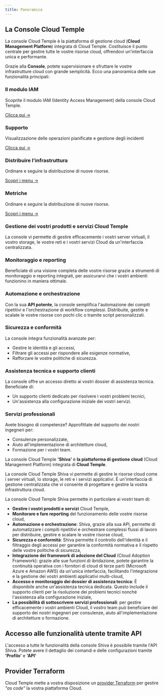 ```yaml
---
title: Panoramica
---
```



## La Console Cloud Temple

La console Cloud Temple è la piattaforma di gestione cloud (**Cloud Management Platform**) integrata di Cloud Temple. Costituisce il punto centrale per gestire tutte le vostre risorse cloud, offrendovi un'interfaccia unica e performante.

Grazie alla **Console**, potete supervisionare e sfruttare le vostre infrastrutture cloud con grande semplicità. Ecco una panoramica delle sue funzionalità principali:

<div class="card-grid">
  <div class="card">
    <h3>Il modulo IAM</h3>
    <p>Scoprite il modulo IAM (Identity Access Management) della console Cloud Temple.</p>
    <a href="console/iam" class="card-link">Clicca qui &rarr;</a>
  </div>

  <div class="card">
    <h3>Supporto</h3>
    <p>Visualizzazione delle operazioni pianificate e gestione degli incidenti</p>
    <a href="console/status" class="card-link">Clicca qui &rarr;</a>
  </div>

  <div class="card">
    <h3>Distribuire l'infrastruttura</h3>
    <p>Ordinare e seguire la distribuzione di nuove risorse.</p>
    <a href="console/orders" class="card-link">Scopri i menu &rarr;</a>
  </div>

  <div class="card">
    <h3>Metriche</h3>
    <p>Ordinare e seguire la distribuzione di nuove risorse.</p>
    <a href="console/metrics/concepts" class="card-link">Scopri i menu &rarr;</a>
  </div>
</div>

### Gestione dei vostri prodotti e servizi Cloud Temple

La console vi permette di gestire efficacemente i vostri server virtuali, il vostro storage, le vostre reti e i vostri servizi Cloud da un'interfaccia centralizzata.

### Monitoraggio e reporting

Beneficiate di una visione completa delle vostre risorse grazie a strumenti di monitoraggio e reporting integrati, per assicurarvi che i vostri ambienti funzionino in maniera ottimale.

### Automazione e orchestrazione

Con la sua **API potente**, la console semplifica l'automazione dei compiti ripetitivi e l'orchestrazione di workflow complessi. Distribuite, gestite e scalate le vostre risorse con pochi clic o tramite script personalizzati.

### Sicurezza e conformità

La console integra funzionalità avanzate per:

- Gestire le identità e gli accessi,
- Filtrare gli accessi per rispondere alle esigenze normative,
- Rafforzare le vostre politiche di sicurezza.

### Assistenza tecnica e supporto clienti

La console offre un accesso diretto ai vostri dossier di assistenza tecnica. Beneficiate di:

- Un supporto clienti dedicato per risolvere i vostri problemi tecnici,
- Un'assistenza alla configurazione iniziale dei vostri servizi.

### Servizi professionali

Avete bisogno di competenze? Approfittate del supporto dei nostri ingegneri per:

- Consulenze personalizzate,
- Aiuto all'implementazione di architetture cloud,
- Formazione per i vostri team.

La console Cloud Temple **'Shiva'** è **la piattaforma di gestione cloud** (Cloud Management Platform) integrata di **Cloud Temple**.

La console Cloud Temple Shiva vi permette di gestire le risorse cloud come i server virtuali, lo storage, le reti e i servizi applicativi.
È un'interfaccia di gestione centralizzata che vi consente di progettare e gestire la vostra infrastruttura cloud.

La console Cloud Temple Shiva permette in particolare ai vostri team di:

- **Gestire i vostri prodotti e servizi** Cloud Temple,
- **Monitorare e fare reporting** del funzionamento delle vostre risorse cloud,
- **Automazione e orchestrazione**: Shiva, grazie alla sua API, permette di automatizzare i compiti ripetitivi e orchestrare complessi flussi di lavoro per distribuire, gestire e scalare le vostre risorse cloud,
- **Sicurezza e conformità**: Shiva permette il controllo dell'identità e il filtraggio degli accessi per garantire la conformità normativa e il rispetto delle vostre politiche di sicurezza,
- **Integrazione dei framework di adozione del Cloud** (Cloud Adoption Framework): grazie alle sue funzioni di ibridazione, potete garantire la continuità operativa con i fornitori di cloud di terze parti (Microsoft Azure e Amazon AWS) da un'unica interfaccia, facilitando l'integrazione e la gestione dei vostri ambienti applicativi multi-cloud,
- **Accesso e monitoraggio dei dossier di assistenza tecnica**: È disponibile anche un'assistenza tecnica dedicata. Questo include il supporto clienti per la risoluzione dei problemi tecnici nonché l'assistenza alla configurazione iniziale,
- **La possibilità di sottoscrivere servizi professionali**: per gestire efficacemente i vostri ambienti Cloud, il vostro team può beneficiare del supporto dei nostri ingegneri per consulenze, aiuto all'implementazione di architetture o formazione.

## Accesso alle funzionalità utente tramite API

L'accesso a tutte le funzionalità della console Shiva è possibile tramite l'API Shiva.
Potete avere il dettaglio dei comandi e delle configurazioni tramite **'Profilo'** e **'API'**

## Provider Terraform

Cloud Temple mette a vostra disposizione un [provider Terraform](https://registry.terraform.io/providers/Cloud-Temple/cloudtemple/latest) per gestire *"as code"* la vostra piattaforma Cloud.
